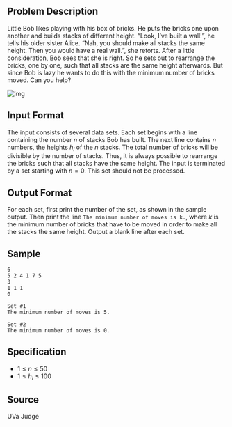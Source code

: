 ## Problem Description

Little Bob likes playing with his box of bricks. He puts the bricks one upon another and builds stacks of different height. “Look, I’ve built a wall!”, he tells his older sister Alice. “Nah, you should make all stacks the same height. Then you would have a real wall.”, she retorts. After a little consideration, Bob sees that she is right. So he sets out to rearrange the bricks, one by one, such that all stacks are the same height afterwards. But since Bob is lazy he wants to do this with the minimum number of bricks moved. Can you help?

![img](file://sample.gif)

## Input Format

The input consists of several data sets. Each set begins with a line containing the number $n$ of stacks Bob has built. The next line contains $n$ numbers, the heights $h_i$ of the $n$ stacks. The total number of bricks will be divisible by the number of stacks. Thus, it is always possible to rearrange the bricks such that all stacks have the same height. The input is terminated by a set starting with $n = 0$. This set should not be processed.

## Output Format

For each set, first print the number of the set, as shown in the sample output. Then print the line `The minimum number of moves is k.`, where $k$ is the minimum number of bricks that have to be moved in order to make all the stacks the same height. Output a blank line after each set.

## Sample

```input1
6
5 2 4 1 7 5
3
1 1 1
0
```

```output1
Set #1
The minimum number of moves is 5.

Set #2
The minimum number of moves is 0.

```

## Specification

- $1 \leq n \leq 50$
- $1 \leq h_i \leq 100$

## Source

UVa Judge